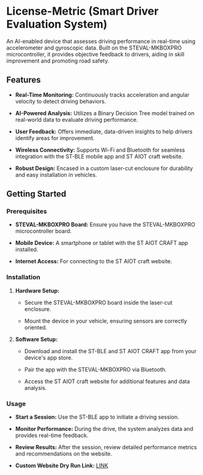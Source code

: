 # License-Metric (Smart Driver Evaluation System)

An AI-enabled device that assesses driving performance in real-time using accelerometer and gyroscopic data. Built on the STEVAL-MKBOXPRO microcontroller, it provides objective feedback to drivers, aiding in skill improvement and promoting road safety.

## Features

- **Real-Time Monitoring:** Continuously tracks acceleration and angular velocity to detect driving behaviors.

- **AI-Powered Analysis:** Utilizes a Binary Decision Tree model trained on real-world data to evaluate driving performance.

- **User Feedback:** Offers immediate, data-driven insights to help drivers identify areas for improvement.

- **Wireless Connectivity:** Supports Wi-Fi and Bluetooth for seamless integration with the ST-BLE mobile app and ST AIOT craft website.

- **Robust Design:** Encased in a custom laser-cut enclosure for durability and easy installation in vehicles.

## Getting Started

### Prerequisites

- **STEVAL-MKBOXPRO Board:** Ensure you have the STEVAL-MKBOXPRO microcontroller board.

- **Mobile Device:** A smartphone or tablet with the ST AIOT CRAFT app installed.

- **Internet Access:** For connecting to the ST AIOT craft website.

### Installation

1. **Hardware Setup:**

   - Secure the STEVAL-MKBOXPRO board inside the laser-cut enclosure.

   - Mount the device in your vehicle, ensuring sensors are correctly oriented.

2. **Software Setup:**

   - Download and install the ST-BLE and ST AIOT CRAFT app from your device's app store.

   - Pair the app with the STEVAL-MKBOXPRO via Bluetooth.

   - Access the ST AIOT craft website for additional features and data analysis.

### Usage

- **Start a Session:** Use the ST-BLE app to initiate a driving session.

- **Monitor Performance:** During the drive, the system analyzes data and provides real-time feedback.

- **Review Results:** After the session, review detailed performance metrics and recommendations on the website.

- **Custom Website Dry Run Link:** [LINK](https://drive.google.com/file/d/18rpwOY8ZAjs-xekbkwIap_OBWk-Ns2Hd/view?usp=drive_link)

